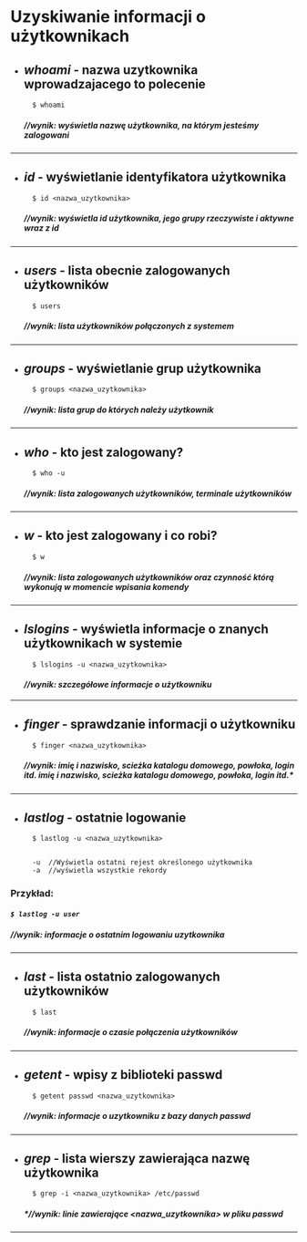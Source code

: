 # Uzyskiwanie informacji o użytkownikach

* ## _**whoami**_ - nazwa uzytkownika wprowadzajacego to polecenie 
		$ whoami
	##### *//wynik: wyświetla nazwę użytkownika, na którym jesteśmy zalogowani*
---
* ## _**id**_ - wyświetlanie identyfikatora użytkownika
		$ id <nazwa_uzytkownika>
	##### *//wynik: wyświetla id użytkownika, jego grupy rzeczywiste i aktywne wraz z id*
---
* ## _**users**_ - lista obecnie zalogowanych użytkowników
		$ users
	##### *//wynik: lista użytkowników połączonych z systemem*
---
* ## _**groups**_ - wyświetlanie grup użytkownika 
		$ groups <nazwa_uzytkownika>
	##### *//wynik: lista grup do których należy użytkownik*
---
* ## _**who**_ - kto jest zalogowany?
 		$ who -u
	##### *//wynik: lista zalogowanych użytkowników, terminale użytkowników*
---
* ## _**w**_ - kto jest zalogowany i co robi?
		$ w
	##### *//wynik: lista zalogowanych użytkowników oraz czynność którą wykonują w momencie wpisania komendy*
---
* ## _**lslogins**_ - wyświetla informacje o znanych użytkownikach w systemie
		$ lslogins -u <nazwa_uzytkownika>
	#### *//wynik: szczegółowe informacje o użytkowniku*
---
* ## _**finger**_ - sprawdzanie informacji o użytkowniku
		$ finger <nazwa_uzytkownika>
	#####   *//wynik: imię i nazwisko, scieżka katalogu domowego, powłoka, login itd.* imię i nazwisko, scieżka katalogu domowego, powłoka, login itd.*
---
* ## _**lastlog**_ - ostatnie logowanie
		$ lastlog -u <nazwa_uzytkownika>


		-u 	//Wyświetla ostatni rejest określonego użytkownika
		-a 	//wyświetla wszystkie rekordy

### Przykład:
#### *`$ lastlog -u user`*
##### *//wynik: informacje o ostatnim logowaniu uzytkownika*
---
* ## _**last**_ - lista ostatnio zalogowanych użytkowników
		$ last
	##### *//wynik: informacje o czasie połączenia użytkowników*
---
* ## _**getent**_ - wpisy z biblioteki passwd
		$ getent passwd <nazwa_uzytkownika>
	##### *//wynik: informacje o uzytkowniku z bazy danych passwd*
---
* ## _**grep**_ - lista wierszy zawierająca nazwę użytkownika
		$ grep -i <nazwa_uzytkownika> /etc/passwd
	##### *//wynik: linie zawierające <nazwa_uzytkownika> w pliku passwd
---


	


	






